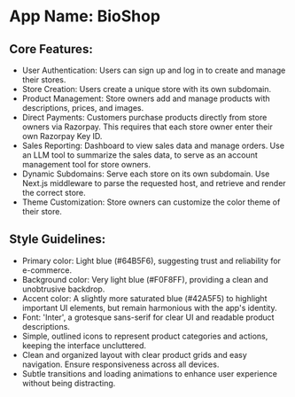 # **App Name**: BioShop

## Core Features:

- User Authentication: Users can sign up and log in to create and manage their stores.
- Store Creation: Users create a unique store with its own subdomain.
- Product Management: Store owners add and manage products with descriptions, prices, and images.
- Direct Payments: Customers purchase products directly from store owners via Razorpay. This requires that each store owner enter their own Razorpay Key ID.
- Sales Reporting: Dashboard to view sales data and manage orders. Use an LLM tool to summarize the sales data, to serve as an account management tool for store owners.
- Dynamic Subdomains: Serve each store on its own subdomain. Use Next.js middleware to parse the requested host, and retrieve and render the correct store.
- Theme Customization: Store owners can customize the color theme of their store.

## Style Guidelines:

- Primary color: Light blue (#64B5F6), suggesting trust and reliability for e-commerce.
- Background color: Very light blue (#F0F8FF), providing a clean and unobtrusive backdrop.
- Accent color: A slightly more saturated blue (#42A5F5) to highlight important UI elements, but remain harmonious with the app's identity.
- Font: 'Inter', a grotesque sans-serif for clear UI and readable product descriptions.
- Simple, outlined icons to represent product categories and actions, keeping the interface uncluttered.
- Clean and organized layout with clear product grids and easy navigation. Ensure responsiveness across all devices.
- Subtle transitions and loading animations to enhance user experience without being distracting.